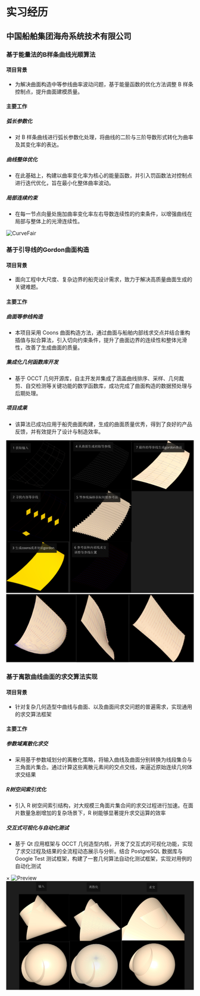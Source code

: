 # 实习经历

## 中国船舶集团海舟系统技术有限公司

### 基于能量法的B样条曲线光顺算法

<div class="project-description">

#### 项目背景
- 为解决曲面构造中等参线曲率波动问题，基于能量函数的优化方法调整 B 样条控制点，提升曲面建模质量。

#### 主要工作
##### 弧长参数化
- 对 B 样条曲线进行弧长参数化处理，将曲线的二阶与三阶导数形式转化为曲率及其变化率的表达。
##### 曲线整体优化
- 在此基础上，构建以曲率变化率为核心的能量函数，并引入罚函数法对控制点进行迭代优化，旨在最小化整体曲率波动。
##### 局部连续约束
- 在每一节点向量处施加曲率变化率左右导数连续性的约束条件，以增强曲线在局部与整体上的光滑连续性。

</div>
<div class="project-grid">
    <div class="project-card" onclick="showImagePreview(this)">
        <img src="https://github.com/BesTLP/bestlp.github.io/blob/main/static/assets/img/CurveFair/1.png?raw=true" alt="CurveFair">
    </div>
</div>

### 基于引导线的Gordon曲面构造

<div class="project-description">

#### 项目背景
- 面向工程中大尺度、复杂边界的船壳设计需求，致力于解决高质量曲面生成的关键难题。

#### 主要工作
##### 曲面等参线构造
- 本项目采用 Coons 曲面构造方法，通过曲面与船舶内部线求交点并结合重构插值与拟合算法，引入切向约束条件，提升了曲面边界的连续性和整体光滑性，改善了生成曲面的质量。
##### 集成化几何函数库开发
- 基于 OCCT 几何开源库，自主开发并集成了涵盖曲线排序、采样、几何裁剪、自交检测等关键功能的数学函数库，成功完成了曲面构造的数据预处理与后期处理。
##### 项目成果
- 该算法已成功应用于船壳曲面构建，生成的曲面质量优秀，得到了良好的产品反馈，并有效提升了设计与制造效率。
</div>

<div id="gordon-surface" class="project-grid">
    <div class="project-card" onclick="showImagePreview(this)">
        <img src="https://github.com/BesTLP/bestlp.github.io/blob/main/static/assets/img/Gordon/Gordon_1.png?raw=true" alt="Gordon1">
    </div>
    <div class="project-card" onclick="showImagePreview(this)">
        <img src="https://github.com/BesTLP/bestlp.github.io/blob/main/static/assets/img/Gordon/Gordon_2.png?raw=true" alt="Gordon2">
    </div>
</div>

<div class="project-description">

### 基于离散曲线曲面的求交算法实现        

#### 项目背景
- 针对复杂几何造型中曲线与曲面、以及曲面间求交问题的普遍需求，实现通用的求交算法框架
#### 主要工作
##### 参数域离散化求交
- 采用基于参数域划分的离散化策略，将输入曲线及曲面分别转换为线段集合与三角面片集合。通过计算这些离散元素间的交点交线，来逼近原始连续几何体求交结果
##### R树空间索引优化
- 引入 R 树空间索引结构，对大规模三角面片集合间的求交过程进行加速。在面片数量急剧增加的复杂场景下，R 树能够显著提升求交运算的效率
##### 交互式可视化与自动化测试
- 基于 Qt 应用框架与 OCCT 几何造型内核，开发了交互式的可视化功能，实现了求交过程及结果的全流程动态展示与分析。结合 PostgreSQL 数据库与 Google Test 测试框架，构建了一套几何算法自动化测试框架，实现对用例的自动化测试
</div>
<!-- 图片预览模态框 -->
<div id="imagePreviewModal" class="image-preview-modal" onclick="closeImagePreview(event)">
    <span class="close-btn" onclick="closeImagePreview(event)">&times;</span>
    <img id="previewImage" src="" alt="Preview">
</div>

<div class="project-grid">
    <div class="project-card" onclick="showImagePreview(this)">
        <img src="https://github.com/BesTLP/bestlp.github.io/blob/main/static/assets/img/Intersect/Intersect_1.png?raw=true" alt="Intersect">
    </div>
</div>



<script>
function showImagePreview(element) {
    const modal = document.getElementById('imagePreviewModal');
    const previewImg = document.getElementById('previewImage');
    const img = element.querySelector('img');
    
    // 获取原始图片URL
    let originalUrl = img.src;
    // 移除 ?raw=true 参数
    originalUrl = originalUrl.replace(/\?raw=true$/, '');
    // 确保使用原始图片URL
    originalUrl = originalUrl.replace('/blob/', '/raw/');
    
    // 设置预览图片
    previewImg.src = originalUrl;
    
    // 显示模态框
    modal.style.display = 'block';
    document.body.style.overflow = 'hidden';
    
    // 添加过渡动画
    setTimeout(() => {
        modal.classList.add('active');
    }, 10);
}

function closeImagePreview(event) {
    // 防止事件冒泡
    if (event) {
        event.stopPropagation();
    }
    
    const modal = document.getElementById('imagePreviewModal');
    modal.classList.remove('active');
    
    // 等待过渡动画完成后再隐藏模态框
    setTimeout(() => {
        modal.style.display = 'none';
        document.body.style.overflow = 'auto';
    }, 300);
}

// 按ESC键关闭预览
document.addEventListener('keydown', function(event) {
    if (event.key === 'Escape') {
        closeImagePreview();
    }
});

// 阻止图片拖拽
document.querySelectorAll('.project-card img').forEach(img => {
    img.addEventListener('dragstart', (e) => e.preventDefault());
});
</script>
